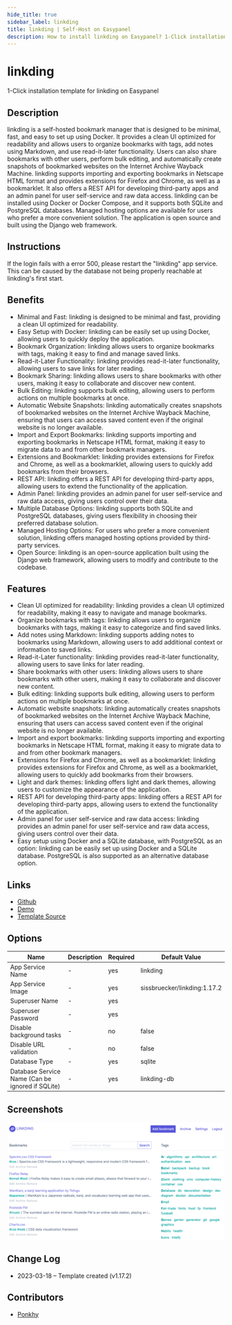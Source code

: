 ```yaml
---
hide_title: true
sidebar_label: linkding
title: linkding | Self-Host on Easypanel
description: How to install linkding on Easypanel? 1-Click installation template for linkding on Easypanel
---
```


<!-- generated -->

# linkding

1-Click installation template for linkding on Easypanel

## Description

linkding is a self-hosted bookmark manager that is designed to be minimal, fast, and easy to set up using Docker. It provides a clean UI optimized for readability and allows users to organize bookmarks with tags, add notes using Markdown, and use read-it-later functionality. Users can also share bookmarks with other users, perform bulk editing, and automatically create snapshots of bookmarked websites on the Internet Archive Wayback Machine. linkding supports importing and exporting bookmarks in Netscape HTML format and provides extensions for Firefox and Chrome, as well as a bookmarklet. It also offers a REST API for developing third-party apps and an admin panel for user self-service and raw data access. linkding can be installed using Docker or Docker Compose, and it supports both SQLite and PostgreSQL databases. Managed hosting options are available for users who prefer a more convenient solution. The application is open source and built using the Django web framework.

## Instructions

If the login fails with a error 500, please restart the &quot;linkding&quot; app service. This can be caused by the database not being properly reachable at linkding&#39;s first start.

## Benefits

- Minimal and Fast: linkding is designed to be minimal and fast, providing a clean UI optimized for readability.
- Easy Setup with Docker: linkding can be easily set up using Docker, allowing users to quickly deploy the application.
- Bookmark Organization: linkding allows users to organize bookmarks with tags, making it easy to find and manage saved links.
- Read-it-Later Functionality: linkding provides read-it-later functionality, allowing users to save links for later reading.
- Bookmark Sharing: linkding allows users to share bookmarks with other users, making it easy to collaborate and discover new content.
- Bulk Editing: linkding supports bulk editing, allowing users to perform actions on multiple bookmarks at once.
- Automatic Website Snapshots: linkding automatically creates snapshots of bookmarked websites on the Internet Archive Wayback Machine, ensuring that users can access saved content even if the original website is no longer available.
- Import and Export Bookmarks: linkding supports importing and exporting bookmarks in Netscape HTML format, making it easy to migrate data to and from other bookmark managers.
- Extensions and Bookmarklet: linkding provides extensions for Firefox and Chrome, as well as a bookmarklet, allowing users to quickly add bookmarks from their browsers.
- REST API: linkding offers a REST API for developing third-party apps, allowing users to extend the functionality of the application.
- Admin Panel: linkding provides an admin panel for user self-service and raw data access, giving users control over their data.
- Multiple Database Options: linkding supports both SQLite and PostgreSQL databases, giving users flexibility in choosing their preferred database solution.
- Managed Hosting Options: For users who prefer a more convenient solution, linkding offers managed hosting options provided by third-party services.
- Open Source: linkding is an open-source application built using the Django web framework, allowing users to modify and contribute to the codebase.

## Features

- Clean UI optimized for readability: linkding provides a clean UI optimized for readability, making it easy to navigate and manage bookmarks.
- Organize bookmarks with tags: linkding allows users to organize bookmarks with tags, making it easy to categorize and find saved links.
- Add notes using Markdown: linkding supports adding notes to bookmarks using Markdown, allowing users to add additional context or information to saved links.
- Read-it-Later functionality: linkding provides read-it-later functionality, allowing users to save links for later reading.
- Share bookmarks with other users: linkding allows users to share bookmarks with other users, making it easy to collaborate and discover new content.
- Bulk editing: linkding supports bulk editing, allowing users to perform actions on multiple bookmarks at once.
- Automatic website snapshots: linkding automatically creates snapshots of bookmarked websites on the Internet Archive Wayback Machine, ensuring that users can access saved content even if the original website is no longer available.
- Import and export bookmarks: linkding supports importing and exporting bookmarks in Netscape HTML format, making it easy to migrate data to and from other bookmark managers.
- Extensions for Firefox and Chrome, as well as a bookmarklet: linkding provides extensions for Firefox and Chrome, as well as a bookmarklet, allowing users to quickly add bookmarks from their browsers.
- Light and dark themes: linkding offers light and dark themes, allowing users to customize the appearance of the application.
- REST API for developing third-party apps: linkding offers a REST API for developing third-party apps, allowing users to extend the functionality of the application.
- Admin panel for user self-service and raw data access: linkding provides an admin panel for user self-service and raw data access, giving users control over their data.
- Easy setup using Docker and a SQLite database, with PostgreSQL as an option: linkding can be easily set up using Docker and a SQLite database. PostgreSQL is also supported as an alternative database option.

## Links

- [Github](https://github.com/sissbruecker/linkding)
- [Demo](https://demo.linkding.link/)
- [Template Source](https://github.com/easypanel-io/templates/tree/main/templates/linkding)

## Options

Name | Description | Required | Default Value
-|-|-|-
App Service Name | - | yes | linkding
App Service Image | - | yes | sissbruecker/linkding:1.17.2
Superuser Name | - | yes | 
Superuser Password | - | yes | 
Disable background tasks | - | no | false
Disable URL validation | - | no | false
Database Type | - | yes | sqlite
Database Service Name (Can be ignored if SQLite) | - | yes | linkding-db

## Screenshots

![linkding Screenshot](./assets/screenshot.png)

## Change Log

- 2023-03-18 – Template created (v1.17.2)

## Contributors

- [Ponkhy](https://github.com/Ponkhy)
